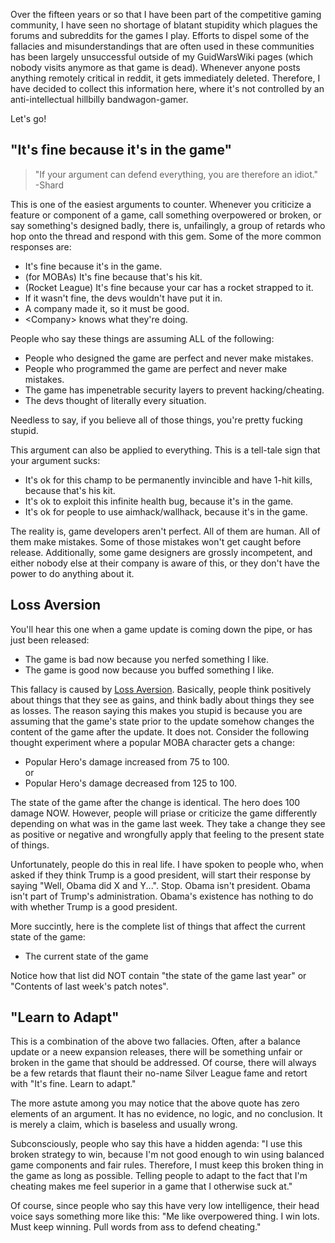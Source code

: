 Over the fifteen years or so that I have been part of the competitive gaming community, I have seen no shortage of blatant stupidity which plagues the forums and subreddits for the games I play. Efforts to dispel some of the fallacies and misunderstandings that are often used in these communities has been largely unsuccessful outside of my GuidWarsWiki pages (which nobody visits anymore as that game is dead). Whenever anyone posts anything remotely critical in reddit, it gets immediately deleted. Therefore, I have decided to collect this information here, where it's not controlled by an anti-intellectual hillbilly bandwagon-gamer.

Let's go!

## "It's fine because it's in the game"

> "If your argument can defend everything, you are therefore an idiot."  
> -Shard

This is one of the easiest arguments to counter. Whenever you criticize a feature or component of a game, call something overpowered or broken, or say something's designed badly, there is, unfailingly, a group of retards who hop onto the thread and respond with this gem. Some of the more common responses are:

- It's fine because it's in the game.
- (for MOBAs) It's fine because that's his kit.
- (Rocket League) It's fine because your car has a rocket strapped to it.
- If it wasn't fine, the devs wouldn't have put it in.
- A company made it, so it must be good.
- &lt;Company&gt; knows what they're doing.

People who say these things are assuming ALL of the following:

- People who designed the game are perfect and never make mistakes.
- People who programmed the game are perfect and never make mistakes.
- The game has impenetrable security layers to prevent hacking/cheating.
- The devs thought of literally every situation.

Needless to say, if you believe all of those things, you're pretty fucking stupid.

This argument can also be applied to everything. This is a tell-tale sign that your argument sucks:
- It's ok for this champ to be permanently invincible and have 1-hit kills, because that's his kit.
- It's ok to exploit this infinite health bug, because it's in the game.
- It's ok for people to use aimhack/wallhack, because it's in the game.

The reality is, game developers aren't perfect. All of them are human. All of them make mistakes. Some of those mistakes won't get caught before release. Additionally, some game designers are grossly incompetent, and either nobody else at their company is aware of this, or they don't have the power to do anything about it.

## Loss Aversion

You'll hear this one when a game update is coming down the pipe, or has just been released:
- The game is bad now because you nerfed something I like.
- The game is good now because you buffed something I like.

This fallacy is caused by [Loss Aversion](https://en.wikipedia.org/wiki/Loss_aversion). Basically, people think positively about things that they see as gains, and think badly about things they see as losses. The reason saying this makes you stupid is because you are assuming that the game's state prior to the update somehow changes the content of the game after the update. It does not. Consider the following thought experiment where a popular MOBA character gets a change:

- Popular Hero's damage increased from 75 to 100.  
or  
- Popular Hero's damage decreased from 125 to 100.

The state of the game after the change is identical. The hero does 100 damage NOW. However, people will priase or criticize the game differently depending on what was in the game last week. They take a change they see as positive or negative and wrongfully apply that feeling to the present state of things.

Unfortunately, people do this in real life. I have spoken to people who, when asked if they think Trump is a good president, will start their response by saying "Well, Obama did X and Y...". Stop. Obama isn't president. Obama isn't part of Trump's administration. Obama's existence has nothing to do with whether Trump is a good president.

More succintly, here is the complete list of things that affect the current state of the game:
- The current state of the game

Notice how that list did NOT contain "the state of the game last year" or "Contents of last week's patch notes".

## "Learn to Adapt"
This is a combination of the above two fallacies. Often, after a balance update or a neew expansion releases, there will be something unfair or broken in the game that should be addressed. Of course, there will always be a few retards that flaunt their no-name Silver League fame and retort with "It's fine. Learn to adapt."

The more astute among you may notice that the above quote has zero elements of an argument. It has no evidence, no logic, and no conclusion. It is merely a claim, which is baseless and usually wrong.

Subconsciously, people who say this have a hidden agenda: "I use this broken strategy to win, because I'm not good enough to win using balanced game components and fair rules. Therefore, I must keep this broken thing in the game as long as possible. Telling people to adapt to the fact that I'm cheating makes me feel superior in a game that I otherwise suck at."

Of course, since people who say this have very low intelligence, their head voice says something more like this: "Me like overpowered thing. I win lots. Must keep winning. Pull words from ass to defend cheating."
